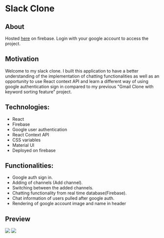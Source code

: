 # Slack Clone #

## About ##

Hosted [here](https://slack-clone-exhlim.web.app/) on firebase. Login with your google account to access the project.

## Motivation ##

Welcome to my slack clone. I built this application to have a better understanding of the implementation of chatting functionalities as well as an opportunity to use React context API and learn a different way of using google authentication sign in compared to my previous "Gmail Clone with keyword sorting feature" project.

## Technologies: ##

 - React
 - Firebase
 - Google user authentication
 - React Context API
 - CSS variables
 - Material UI
 - Deployed on firebase

## Functionalities: ##

 - Google auth sign in.
 - Adding of channels (Add channel).
 - Switching between the added channels.
 - Chatting functionality from real time database(Firebase).
 - Chat information of users pulled after google auth.
 - Rendering of google account image and name in header

## Preview ##

![](gif1.gif)
![](gif1.gif)
